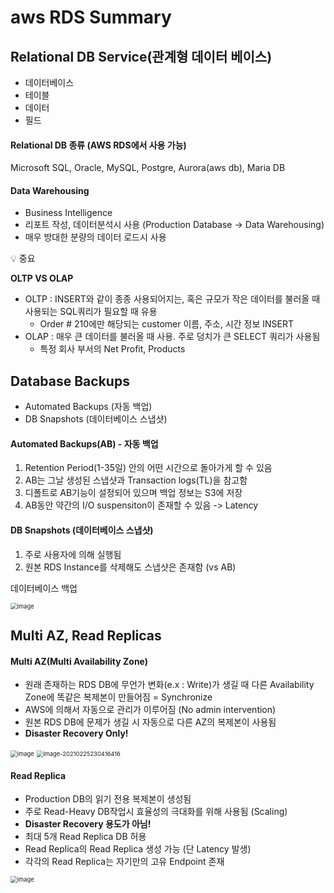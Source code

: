 # aws RDS Summary



## Relational DB Service(관계형 데이터 베이스)

- 데이터베이스
- 테이블
- 데이터
- 필드



#### Relational DB 종류 (AWS RDS에서 사용 가능)

Microsoft SQL, Oracle, MySQL, Postgre, Aurora(aws db), Maria DB



#### Data Warehousing

- Business Intelligence
- 리포트 작성, 데이터분석시 사용 (Production Database -> Data Warehousing)
- 매우 방대한 분량의 데이터 로드시 사용



:bulb: 중요

**OLTP VS OLAP**

- OLTP : INSERT와 같이 종종 사용되어지는, 혹은 규모가 작은 데이터를 불러올 때 사용되는 SQL쿼리가 필요할 때  유용
  - Order # 210에만 해당되는 customer 이름, 주소, 시간 정보 INSERT
- OLAP : 매우 큰 데이터를 불러올 때 사용. 주로 덩치가 큰 SELECT 쿼리가 사용됨
  - 특정 회사 부서의 Net Profit, Products



## Database Backups



- Automated Backups (자동 백업)
- DB Snapshots (데이터베이스 스냅샷)



#### Automated Backups(AB) - 자동 백업

1. Retention Period(1-35일) 안의 어떤 시간으로 돌아가게 할 수 있음
2. AB는 그날 생성된 스냅샷과 Transaction logs(TL)을 참고함
3. 디폴트로 AB기능이 설정되어 있으며 백업 정보는 S3에 저장
4. AB동안 약간의 I/O suspensiton이 존재할 수 있음 -> Latency



#### DB Snapshots (데이터베이스 스냅샷)

1. 주로 사용자에 의해 실행됨
2. 원본 RDS Instance를 삭제해도 스냅샷은 존재함 (vs AB)



데이터베이스 백업

<img src="https://user-images.githubusercontent.com/76925694/109161410-5ba38e80-77ba-11eb-9814-d0dab2fa8632.png" alt="image" style="zoom:67%;" />



## Multi AZ, Read Replicas



#### Multi AZ(Multi Availability Zone)

- 원래 존재하는 RDS DB에 무언가 변화(e.x : Write)가 생길 때 다른 Availability Zone에 똑같은 복제본이 만들어짐 = Synchronize
- AWS에 의해서 자동으로 관리가 이루어짐 (No admin intervention)
- 원본 RDS DB에 문제가 생길 시 자동으로 다른 AZ의 복제본이 사용됨
- **Disaster Recovery Only!**

<img src="https://user-images.githubusercontent.com/76925694/109164349-ac68b680-77bd-11eb-8d20-30b5eefe08c5.png" alt="image" style="zoom:67%;" />



<img src="C:\Users\oliver\AppData\Roaming\Typora\typora-user-images\image-20210225230416416.png" alt="image-20210225230416416" style="zoom:67%;" />



#### Read Replica

- Production DB의 읽기 전용 복제본이 생성됨
- 주로 Read-Heavy DB작업시 효율성의 극대화를 위해 사용됨 (Scaling)
- **Disaster Recovery 용도가 아님!**
- 최대 5개 Read Replica DB 허용
- Read Replica의 Read Replica 생성 가능 (단 Latency 발생)
- 각각의 Read Replica는 자기만의 고유 Endpoint 존재

<img src="https://user-images.githubusercontent.com/76925694/109165278-b50dbc80-77be-11eb-9b64-f0482429bc1c.png" alt="image" style="zoom:67%;" />

